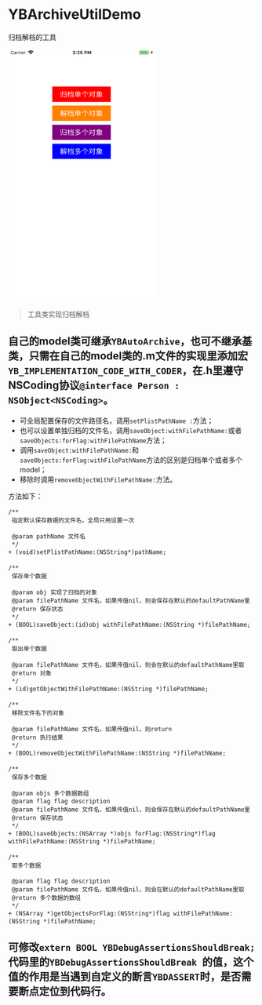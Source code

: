 # YBArchiveUtilDemo
归档解档的工具

<img src="https://raw.githubusercontent.com/wangyingbo/YBArchiveUtilDemo/master/screenshot.png" width = "299" height = "517" alt="screenShot1" align=center />

> 工具类实现归档解档

## 自己的model类可继承`YBAutoArchive`，也可不继承基类，只需在自己的model类的.m文件的实现里添加宏`YB_IMPLEMENTATION_CODE_WITH_CODER`，在.h里遵守NSCoding协议`@interface Person : NSObject<NSCoding>`。

+ 可全局配置保存的文件路径名，调用`setPlistPathName :`方法；
+ 也可以设置单独归档的文件名，调用`saveObject:withFilePathName:`或者`saveObjects:forFlag:withFilePathName`方法；
+ 调用`saveObject:withFilePathName:`和`saveObjects:forFlag:withFilePathName`方法的区别是归档单个或者多个model；
+ 移除时调用`removeObjectWithFilePathName:`方法。



方法如下：

	/**
	 指定默认保存数据的文件名，全局只用设置一次
	
	 @param pathName 文件名
	 */
	+ (void)setPlistPathName:(NSString*)pathName;
	
	/**
	 保存单个数据
	
	 @param obj 实现了归档的对象
	 @param filePathName 文件名，如果传值nil，则会保存在默认的defaultPathName里
	 @return 保存状态
	 */
	+ (BOOL)saveObject:(id)obj withFilePathName:(NSString *)filePathName;
	
	/**
	 取出单个数据
	
	 @param filePathName 文件名，如果传值nil，则会在默认的defaultPathName里取
	 @return 对象
	 */
	+ (id)getObjectWithFilePathName:(NSString *)filePathName;
	
	/**
	 移除文件名下的对象
	
	 @param filePathName 文件名，如果传值nil，则return
	 @return 执行结果
	 */
	+ (BOOL)removeObjectWithFilePathName:(NSString *)filePathName;
	
	/**
	 保存多个数据
	
	 @param objs 多个数据数组
	 @param flag flag description
	 @param filePathName 文件名，如果传值nil，则会保存在默认的defaultPathName里
	 @return 保存状态
	 */
	+ (BOOL)saveObjects:(NSArray *)objs forFlag:(NSString*)flag withFilePathName:(NSString *)filePathName;
	
	/**
	 取多个数据
	
	 @param flag flag description
	 @param filePathName 文件名，如果传值nil，则会在默认的defaultPathName里取
	 @return 多个数据的数组
	 */
	+ (NSArray *)getObjectsForFlag:(NSString*)flag withFilePathName:(NSString *)filePathName;


## 可修改`extern BOOL YBDebugAssertionsShouldBreak;`代码里的`YBDebugAssertionsShouldBreak `的值，这个值的作用是当遇到自定义的断言`YBDASSERT`时，是否需要断点定位到代码行。

